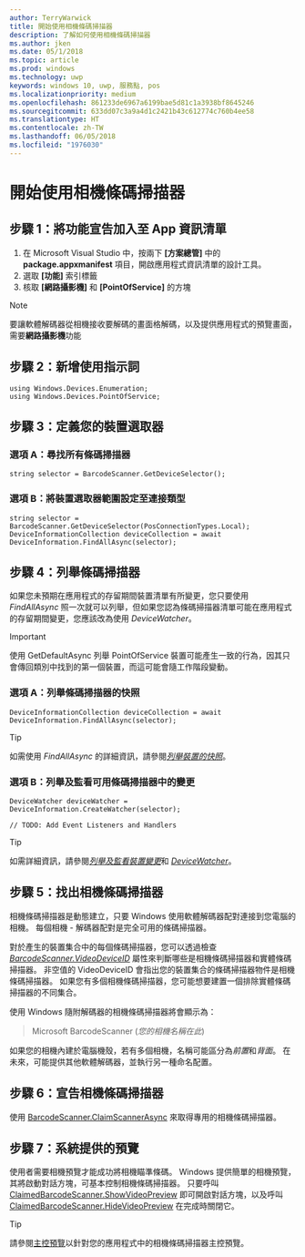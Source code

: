 ```yaml
---
author: TerryWarwick
title: 開始使用相機條碼掃描器
description: 了解如何使用相機條碼掃描器
ms.author: jken
ms.date: 05/1/2018
ms.topic: article
ms.prod: windows
ms.technology: uwp
keywords: windows 10, uwp, 服務點, pos
ms.localizationpriority: medium
ms.openlocfilehash: 861233de6967a6199bae5d81c1a3938bf8645246
ms.sourcegitcommit: 633dd07c3a9a4d1c2421b43c612774c760b4ee58
ms.translationtype: HT
ms.contentlocale: zh-TW
ms.lasthandoff: 06/05/2018
ms.locfileid: "1976030"
---
```

# <a name="getting-started-with-a-camera-barcode-scanner"></a>開始使用相機條碼掃描器
## <a name="step-1-add-capability-declarations-to-your-app-manifest"></a>步驟 1：將功能宣告加入至 App 資訊清單
1. 在 Microsoft Visual Studio 中，按兩下 **\[方案總管\]** 中的 **package.appxmanifest** 項目，開啟應用程式資訊清單的設計工具。
2. 選取 **\[功能\]** 索引標籤
3. 核取 **\[網路攝影機\]** 和 **\[PointOfService\]** 的方塊 

>[!NOTE] 
> 要讓軟體解碼器從相機接收要解碼的畫面格解碼，以及提供應用程式的預覽畫面，需要**網路攝影機**功能

## <a name="step-2-add-using-directives"></a>步驟 2：新增使用指示詞

```Csharp
using Windows.Devices.Enumeration;
using Windows.Devices.PointOfService;
```
## <a name="step-3-define-your-device-selector"></a>步驟 3：定義您的裝置選取器

### **<a name="option-a-find-all-barcode-scanners"></a>選項 A：尋找所有條碼掃描器**

```Csharp
string selector = BarcodeScanner.GetDeviceSelector();       
```

### **<a name="option-b-scoping-device-selector-to-connection-type"></a>選項 B：將裝置選取器範圍設定至連接類型**

```Csharp
string selector = BarcodeScanner.GetDeviceSelector(PosConnectionTypes.Local);
DeviceInformationCollection deviceCollection = await DeviceInformation.FindAllAsync(selector);
```

## <a name="step-4-enumerate-barcode-scanners"></a>步驟 4：列舉條碼掃描器
如果您未預期在應用程式的存留期間裝置清單有所變更，您只要使用 *FindAllAsync* 照一次就可以列舉，但如果您認為條碼掃描器清單可能在應用程式的存留期間變更，您應該改為使用 *DeviceWatcher*。  

> [!Important] 
> 使用 GetDefaultAsync 列舉 PointOfService 裝置可能產生一致的行為，因其只會傳回類別中找到的第一個裝置，而這可能會隨工作階段變動。

### **<a name="option-a-enumerate-a-snapshot-of-barcode-scanners"></a>選項 A：列舉條碼掃描器的快照**
```Csharp
DeviceInformationCollection deviceCollection = await DeviceInformation.FindAllAsync(selector);
```

> [!TIP]
> 如需使用 *FindAllAsync* 的詳細資訊，請參閱[*列舉裝置的快照*](https://docs.microsoft.com/windows/uwp/devices-sensors/enumerate-devices#enumerate-a-snapshot-of-devices)。

### **<a name="option-b-enumerate-and-watch-for-changes-in-available-barcode-scanners"></a>選項 B：列舉及監看可用條碼掃描器中的變更**
```Csharp
DeviceWatcher deviceWatcher = DeviceInformation.CreateWatcher(selector);

// TODO: Add Event Listeners and Handlers
```
> [!TIP]
> 如需詳細資訊，請參閱[*列舉及監看裝置變更*](https://docs.microsoft.com/windows/uwp/devices-sensors/enumerate-devices#enumerate-and-watch-devices)和 [*DeviceWatcher*](https://docs.microsoft.com/uwp/api/Windows.Devices.Enumeration.DeviceWatcher)。

## <a name="step-5-identify-camera-barcode-scanners"></a>步驟 5：找出相機條碼掃描器
相機條碼掃描器是動態建立，只要 Windows 使用軟體解碼器配對連接到您電腦的相機。  每個相機 - 解碼器配對是完全可用的條碼掃描器。

對於產生的裝置集合中的每個條碼掃描器，您可以透過檢查 [*BarcodeScanner.VideoDeviceID*](https://docs.microsoft.com/uwp/api/windows.devices.pointofservice.barcodescanner.videodeviceid#Windows_Devices_PointOfService_BarcodeScanner_VideoDeviceId) 屬性來判斷哪些是相機條碼掃描器和實體條碼掃描器。  非空值的 VideoDeviceID 會指出您的裝置集合的條碼掃描器物件是相機條碼掃描器。  如果您有多個相機條碼掃描器，您可能想要建置一個排除實體條碼掃描器的不同集合。 

使用 Windows 隨附解碼器的相機條碼掃描器將會顯示為： 

> Microsoft BarcodeScanner (*您的相機名稱在此*)

如果您的相機內建於電腦機殼，若有多個相機，名稱可能區分為*前置*和*背面*。  在未來，可能提供其他軟體解碼器，並執行另一種命名配置。

## <a name="step-6-claim-the-camera-barcode-scanner"></a>步驟 6：宣告相機條碼掃描器 
使用 [BarcodeScanner.ClaimScannerAsync](https://docs.microsoft.com/uwp/api/windows.devices.pointofservice.barcodescanner.claimscannerasync#Windows_Devices_PointOfService_BarcodeScanner_ClaimScannerAsync) 來取得專用的相機條碼掃描器。

## <a name="step-7-system-provided-preview"></a>步驟 7：系統提供的預覽
使用者需要相機預覽才能成功將相機瞄準條碼。  Windows 提供簡單的相機預覽，其將啟動對話方塊，可基本控制相機條碼掃描器。  只要呼叫 [ClaimedBarcodeScanner.ShowVideoPreview](https://docs.microsoft.com/uwp/api/windows.devices.pointofservice.claimedbarcodescanner.showvideopreviewasync) 即可開啟對話方塊，以及呼叫 [ClaimedBarcodeScanner.HideVideoPreview](https://docs.microsoft.com/uwp/api/windows.devices.pointofservice.claimedbarcodescanner.hidevideopreview) 在完成時關閉它。

> [!TIP]
> 請參閱[主控預覽](pos-camerabarcode-hosting-preview.md)以針對您的應用程式中的相機條碼掃描器主控預覽。